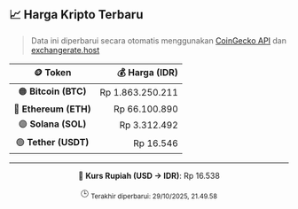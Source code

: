 

<!-- HARGA_KRIPTO -->
## 📈 Harga Kripto Terbaru

> Data ini diperbarui secara otomatis menggunakan [CoinGecko API](https://www.coingecko.com/) dan [exchangerate.host](https://exchangerate.host/)

<div align="center">

| 🪙 Token | 💰 Harga (IDR) |
|:------:|---------------:|
| 🟠 **Bitcoin (BTC)**   | Rp 1.863.250.211 |
| 🔵 **Ethereum (ETH)**  | Rp 66.100.890 |
| 🟣 **Solana (SOL)**    | Rp 3.312.492 |
| 🟢 **Tether (USDT)**   | Rp 16.546 |

---

💱 **Kurs Rupiah (USD → IDR)**: Rp 16.538

🕒 <sub>Terakhir diperbarui: 29/10/2025, 21.49.58</sub>

</div>
<!-- /HARGA_KRIPTO -->